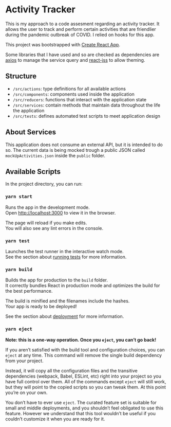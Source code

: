 # Activity Tracker

This is my approach to a code assesment regarding an activity tracker. It allows the user to track and perform certain activities that are friendlier during the pandemic outbreak of COVID. I relied on hooks for this app.

This project was bootstrapped with [Create React App](https://github.com/facebook/create-react-app).

Some libraries that I have used and so are checked as dependencies are [axios](https://github.com/axios/axios) to manage the service query and [react-jss](https://github.com/cssinjs/jss/tree/master/packages/react-jss) to allow theming.

## Structure
* `/src/actions`: type definitions for all available actions
* `/src/components`: components used inside the application
* `/src/reducers`: functions that interact with the application state
* `/src/services`:  contain methods that maintain data throughout the life the application
* `/src/tests`: defines automated test scripts to meet application design

## About Services
This application does not consume an external API, but it is intended to do so. The current data is being mocked trough a public JSON called `mockUpActivities.json` inside the `public` folder.

## Available Scripts

In the project directory, you can run:

### `yarn start`

Runs the app in the development mode.\
Open [http://localhost:3000](http://localhost:3000) to view it in the browser.

The page will reload if you make edits.\
You will also see any lint errors in the console.

### `yarn test`

Launches the test runner in the interactive watch mode.\
See the section about [running tests](https://facebook.github.io/create-react-app/docs/running-tests) for more information.

### `yarn build`

Builds the app for production to the `build` folder.\
It correctly bundles React in production mode and optimizes the build for the best performance.

The build is minified and the filenames include the hashes.\
Your app is ready to be deployed!

See the section about [deployment](https://facebook.github.io/create-react-app/docs/deployment) for more information.

### `yarn eject`

**Note: this is a one-way operation. Once you `eject`, you can’t go back!**

If you aren’t satisfied with the build tool and configuration choices, you can `eject` at any time. This command will remove the single build dependency from your project.

Instead, it will copy all the configuration files and the transitive dependencies (webpack, Babel, ESLint, etc) right into your project so you have full control over them. All of the commands except `eject` will still work, but they will point to the copied scripts so you can tweak them. At this point you’re on your own.

You don’t have to ever use `eject`. The curated feature set is suitable for small and middle deployments, and you shouldn’t feel obligated to use this feature. However we understand that this tool wouldn’t be useful if you couldn’t customize it when you are ready for it.
